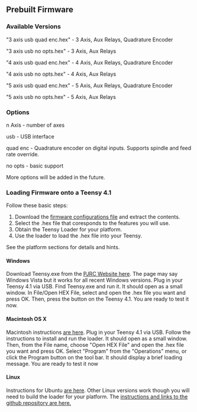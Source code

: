 ## Prebuilt Firmware
### Available Versions
"3 axis usb quad enc.hex" - 3 Axis, Aux Relays, Quadrature Encoder

"3 axis usb no opts.hex" - 3 Axis, Aux Relays

"4 axis usb quad enc.hex" - 4 Axis, Aux Relays, Quadrature Encoder

"4 axis usb no opts.hex" - 4 Axis, Aux Relays

"5 axis usb quad enc.hex" - 5 Axis, Aux Relays, Quadrature Encoder

"5 axis usb no opts.hex" - 5 Axis, Aux Relays

### Options
n Axis - number of axes

usb - USB interface

quad enc - Quadrature encoder on digital inputs. Supports spindle and feed rate override.

no opts - basic support


More options will be added in the future.

### Loading Firmware onto a Teensy 4.1
Follow these basic steps:
1. Download the [firmware configurations file](https://github.com/phil-barrett/grblHAL-teensy-4.x/blob/master/configurations.zip) and extract the contents.
2. Select the .hex file that coresponds to the features you will use.
3. Obtain the Teensy Loader for your platform.
4. Use the loader to load the .hex file into your Teensy.

See the platform sections for details and hints.

#### Windows 
Download Teensy.exe from the [PJRC Website here](https://www.pjrc.com/teensy/loader_win10.html). The page may say Windows Vista but it works for all recent Windows versions.
Plug in your Teensy 4.1 via USB. Find Teensy.exe and run it.  It should open as a small window. In File/Open HEX File, select and open the .hex file you want and press OK. Then, press the button on the Teensy 4.1. You are ready to test it now. 

#### Macintosh OS X
Macintosh instructions [are here](https://www.pjrc.com/teensy/loader_mac.html). Plug in your Teensy 4.1 via USB. Follow the instructions to install and run the loader. It should open as a small window. Then, from the File name, choose "Open HEX File" and open the .hex file you want and press OK. Select "Program" from the "Operations" menu, or click the Program button on the tool bar. It should display a brief loading message. You are ready to test it now

#### Linux
Instructions for Ubuntu [are here](https://www.pjrc.com/teensy/loader_linux.html). Other Linux versions work though you will need to build the loader for your platform.  The [instructions and links to the github repository are here.](https://www.pjrc.com/teensy/loader_cli.html)

